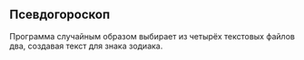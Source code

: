## Псевдогороскоп
Программа случайным образом выбирает из четырёх текстовых файлов два, создавая текст для знака зодиака.